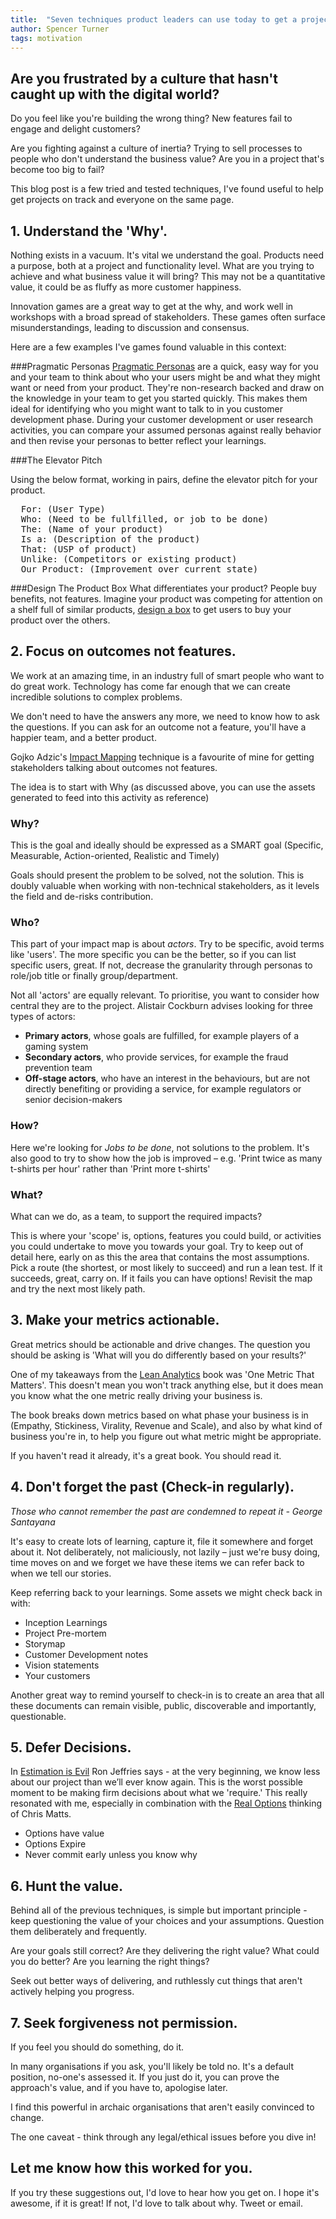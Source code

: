 ```yaml
---
title:  "Seven techniques product leaders can use today to get a project focused"
author: Spencer Turner
tags: motivation
---
```


## Are you frustrated by a culture that hasn't caught up with the digital world?

Do you feel like you're building the wrong thing? New features fail to engage and delight customers?

Are you fighting against a culture of inertia? Trying to sell processes to people who don't understand the business value? Are you in a project that's become too big to fail?

This blog post is a few tried and tested techniques, I've found useful to help get projects on track and everyone on the same page.

## 1. Understand the 'Why'.
Nothing exists in a vacuum. It's vital we understand the goal. Products need a purpose, both at a project and functionality level. What are you trying to achieve and what business value it will bring? This may not be a quantitative value, it could be as fluffy as more customer happiness.

Innovation games are a great way to get at the why, and work well in workshops with a broad spread of stakeholders. These games often surface misunderstandings, leading to discussion and consensus.

Here are a few examples I've games found valuable in this context:

###Pragmatic Personas
[Pragmatic Personas](http://www.stickyminds.com/article/pragmatic-personas) are a quick, easy way for you and your team to think about who your users might be and what they might want or need from your product. They're non-research backed and draw on the knowledge in your team to get you started quickly. This makes them ideal for identifying who you might want to talk to in you customer development phase. During your customer development or user research activities, you can compare your assumed personas against really behavior and then revise your personas to better reflect your learnings.


###The Elevator Pitch

Using the below format, working in pairs, define the elevator pitch for your product.

<pre>
  For: (User Type)
  Who: (Need to be fullfilled, or job to be done)
  The: (Name of your product)
  Is a: (Description of the product)
  That: (USP of product)
  Unlike: (Competitors or existing product)
  Our Product: (Improvement over current state)
</pre>

###Design The Product Box
What differentiates your product? People buy benefits, not features. Imagine your product was competing for attention on a shelf full of similar products, [design a box](http://www.innovationgames.com/product-box/) to get users to buy your product over the others.



## 2. Focus on outcomes not features.
We work at an amazing time, in an industry full of smart people who want to do great work. Technology has come far enough that we can create incredible solutions to complex problems.

We don't need to have the answers any more, we need to know how to ask the questions. If you can ask for an outcome not a feature, you'll have a happier team, and a better product.

Gojko Adzic's [Impact Mapping](http://www.impactmapping.org/about.php) technique is a favourite of mine for getting stakeholders talking about outcomes not features.

The idea is to start with Why (as discussed above, you can use the assets generated to feed into this activity as reference)

### Why?
This is the goal and ideally should be expressed as a SMART goal (Specific, Measurable, Action-oriented, Realistic and Timely)

Goals should present the problem to be solved, not the solution. This is doubly valuable when working with non-technical stakeholders, as it levels the field and de-risks contribution.

### Who?
This part of your impact map is about _actors_. Try to be specific, avoid terms like 'users'. The more specific you can be the better, so if you can list specific users, great. If not, decrease the granularity through personas to role/job title or finally group/department.

Not all 'actors' are equally relevant. To prioritise, you want to consider how central they are to the project. Alistair Cockburn advises looking for three types of actors:

- __Primary actors__, whose goals are fulfilled, for example players of a gaming system
- __Secondary actors__, who provide services, for example the fraud prevention team
- __Off-stage actors__, who have an interest in the behaviours, but are not directly benefiting or providing a service, for example regulators or senior decision-makers

### How?
Here we're looking for _Jobs to be done_, not solutions to the problem. It's also good to try to show how the job is improved – e.g. 'Print twice as many t-shirts per hour' rather than 'Print more t-shirts'

### What?
What can we do, as a team, to support the required impacts?

This is where your 'scope' is, options, features you could build, or activities you could undertake to move you towards your goal.  Try to keep out of detail here, early on as this the area that contains the most assumptions. Pick a route (the shortest, or most likely to succeed) and run a lean test. If it succeeds, great, carry on. If it fails you can have options! Revisit the map and try the next most likely path.

## 3. Make your metrics actionable.
Great metrics should be actionable and drive changes. The question you should be asking is 'What will you do differently based on your results?'

One of my takeaways from the [Lean Analytics](http://leananalyticsbook.com/one-metric-that-matters/) book was 'One Metric That Matters'. This doesn't mean you won't track anything else, but it does mean you know what the one metric really driving your business is.

The book breaks down metrics based on what phase your business is in (Empathy, Stickiness, Virality, Revenue and Scale), and also by what kind of business you're in, to help you figure out what metric might be appropriate.

If you haven't read it already, it's a great book. You should read it.

## 4. Don't forget the past (Check-in regularly).

*Those who cannot remember the past are condemned to repeat it - George Santayana*

It's easy to create lots of learning, capture it, file it somewhere and forget about it. Not deliberately, not maliciously, not lazily – just we're busy doing, time moves on and we forget we have these items we can refer back to when we tell our stories.

Keep referring back to your learnings. Some assets we might check back in with:

- Inception Learnings
- Project Pre-mortem
- Storymap
- Customer Development notes
- Vision statements
- Your customers

Another great way to remind yourself to check-in is to  create an area that all these documents can remain visible, public, discoverable and importantly, questionable.

## 5. Defer Decisions.
In [Estimation is Evil](https://pragprog.com/magazines/2013-02/estimation-is-evil) Ron Jeffries says - at the very beginning, we know less about our project than we’ll ever know again. This is the worst possible moment to be making firm decisions about what we 'require.' This really resonated with me, especially in combination with the [Real Options](http://www.infoq.com/articles/real-options-enhance-agility) thinking of Chris Matts.

- Options have value
- Options Expire
- Never commit early unless you know why

## 6. Hunt the value.
Behind all of the previous techniques, is simple but important principle - keep questioning the value of your choices and your assumptions. Question them deliberately and frequently.

Are your goals still correct? Are they delivering the right value? What could you do better? Are you learning the right things?

Seek out better ways of delivering, and ruthlessly cut things that aren't actively helping you progress.

## 7. Seek forgiveness not permission.
If you feel you should do something, do it.

In many organisations if you ask, you'll likely be told no. It's a default position, no-one's assessed it. If you just do it, you can prove the approach's value, and if you have to, apologise later.

I find this powerful in archaic organisations that aren't easily convinced to change.

The one caveat - think through any legal/ethical issues before you dive in!

## Let me know how this worked for you.
If you try these suggestions out, I'd love to hear how you get on. I hope it's awesome, if it is great! If not, I'd love to talk about why. Tweet or email.
